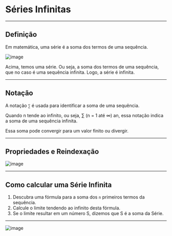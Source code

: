 # Séries Infinitas

---
## Definição

Em matemática, uma série é a soma dos termos de uma sequência.

![image](https://github.com/user-attachments/assets/614db137-4ff0-4da8-9409-0cc3ed379ac9)

Acima, temos uma série. Ou seja, a soma dos termos de uma sequência, que no caso é uma sequência infinita. 
Logo, a série é infinita.

---
## Notação

A notação `∑` é usada para identificar a soma de uma sequência. 

Quando n tende ao infinito, ou seja, ∑ (n = 1 até ∞) an, essa notação indica a soma de uma sequência infinita.

Essa soma pode convergir para um valor finito ou divergir.

---
## Propriedades e Reindexação

![image](https://github.com/user-attachments/assets/7e72061a-1a10-47f7-9f86-1dbc1d24cd3e)

---
## Como calcular uma Série Infinita

1. Descubra uma fórmula para a soma dos `n` primeiros termos da sequência.
2. Calcule o limite tendendo ao infinito desta fórmula.
3. Se o limite resultar em um número S, dizemos que S é a soma da Série.

---
![image](https://github.com/user-attachments/assets/21f021cc-7880-4b1c-91b1-7576586b4fd1)
